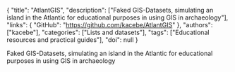{
  "title": "AtlantGIS",
  "description": ["Faked GIS-Datasets, simulating an island in the Atlantic for educational purposes in using GIS in archaeology"],
  "links": {
    "GitHub": "https://github.com/kacebe/AtlantGIS"
  },
  "authors": ["kacebe"],
  "categories": ["Lists and datasets"],
  "tags": ["Educational resources and practical guides"],
  "doi": null
}

<!-- Generated by csv2md.R – do not edit by hand -->

Faked GIS-Datasets, simulating an island in the Atlantic for educational purposes in using GIS in archaeology